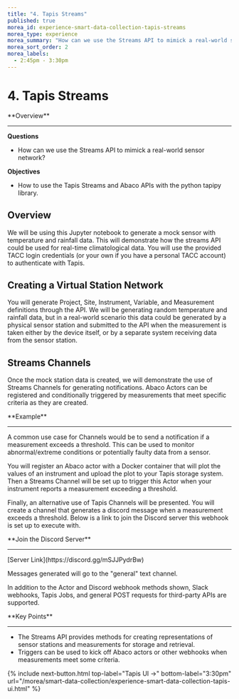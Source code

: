 ```yaml
---
title: "4. Tapis Streams"
published: true
morea_id: experience-smart-data-collection-tapis-streams
morea_type: experience
morea_summary: "How can we use the Streams API to mimick a real-world sensor network?"
morea_sort_order: 2
morea_labels:
  - 2:45pm - 3:30pm
---
```


# 4. Tapis Streams

<div class="alert alert-success mt-3" role="alert" markdown="1">
<i class="fa-solid fa-globe fa-xl"></i> **Overview**
<hr/>

**Questions**
  * How can we use the Streams API to mimick a real-world sensor network?

**Objectives**
  * How to use the Tapis Streams and Abaco APIs with the python tapipy library.
</div>

## Overview



We will be using this Jupyter notebook to generate a mock sensor with temperature and rainfall data. This will demonstrate how the streams API could be used for real-time climatological data. You will use the provided TACC login credentials (or your own if you have a personal TACC account) to authenticate with Tapis.

## Creating a Virtual Station Network

You will generate Project, Site, Instrument, Variable, and Measurement definitions through the API. We will be generating random temperature and rainfall data, but in a real-world scenario this data could be generated by a physical sensor station and submitted to the API when the measurement is taken either by the device itself, or by a separate system receiving data from the sensor station.

## Streams Channels

Once the mock station data is created, we will demonstrate the use of Streams Channels for generating notifications. Abaco Actors can be registered and conditionally triggered by measurements that meet specific criteria as they are created.

<div class="alert alert-info" role="alert" markdown="1">
<i class="fa-solid fa-circle-info fa-xl"></i> **Example**
<hr/>
A common use case for Channels would be to send a notification if a measurement exceeds a threshold. This can be used to monitor abnormal/extreme conditions or potentially faulty data from a sensor.
</div>

You will register an Abaco actor with a Docker container that will plot the values of an instrument and upload the plot to your Tapis storage system. Then a Streams Channel will be set up to trigger this Actor when your instrument reports a measurement exceeding a threshold.

Finally, an alternative use of Tapis Channels will be presented. You will create a channel that generates a discord message when a measurement exceeds a threshold. Below is a link to join the Discord server this webhook is set up to execute with.

<div class="alert alert-success mt-3" role="alert" markdown="1">
<i class="fa-solid fa-user-pen fa-xl"></i>  **Join the Discord Server**
<hr/>
[Server Link](https://discord.gg/mSJJPydrBw)

Messages generated will go to the "general" text channel.
</div>

In addition to the Actor and Discord webhook methods shown, Slack webhooks, Tapis Jobs, and general POST requests for third-party APIs are supported.

<div class="alert alert-success mt-3" role="alert" markdown="1">
<i class="fa-solid fa-globe fa-xl"></i> **Key Points**
<hr/>

* The Streams API provides methods for creating representations of sensor stations and measurements for storage and retrieval.
* Triggers can be used to kick off Abaco actors or other webhooks when measurements meet some criteria.

</div>


{% include next-button.html
top-label="Tapis UI ->"
bottom-label="3:30pm"
url="/morea/smart-data-collection/experience-smart-data-collection-tapis-ui.html" %}
